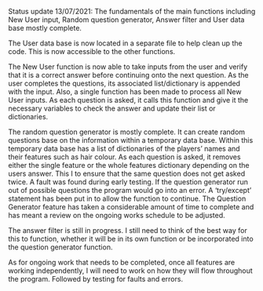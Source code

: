 Status update 13/07/2021:
The fundamentals of the main functions including New User input, Random question generator, Answer filter and User data base mostly complete.

The User data base is now located in a separate file to help clean up the code. This is now accessible to the other functions.

The New User function is now able to take inputs from the user and verify that it is a correct answer before continuing onto the next question. As the user completes the questions, its associated list/dictionary is appended with the input. Also, a single function has been made to process all New User inputs. As each question is asked, it calls this function and give it the necessary variables to check the answer and update their list or dictionaries. 

The random question generator is mostly complete. It can create random questions base on the information within a temporary data base. Within this temporary data base has a list of dictionaries of the players’ names and their features such as hair colour. As each question is asked, it removes either the single feature or the whole features dictionary depending on the users answer. This I to ensure that the same question does not get asked twice. 
A fault was found during early testing. If the question generator run out of possible questions the program would go into an error. A ‘try/except’ statement has been put in to allow the function to continue. The Question Generator feature has taken a considerable amount of time to complete and has meant a review on the ongoing works schedule to be adjusted. 

The answer filter is still in progress. I still need to think of the best way for this to function, whether it will be in its own function or be incorporated into the question generator function. 

As for ongoing work that needs to be completed, once all features are working independently, I will need to work on how they will flow throughout the program. Followed by testing for faults and errors. 
